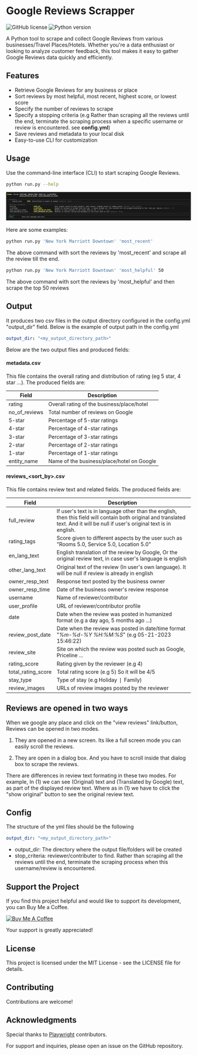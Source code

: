 # Google Reviews Scrapper

![GitHub license](https://img.shields.io/github/license/sudoknight/google-reviews-scraper)
![Python version](https://img.shields.io/badge/python-3.7%2B-blue)

A Python tool to scrape and collect Google Reviews from various businesses/Travel Places/Hotels. Whether you're a data enthusiast or looking to analyze customer feedback, this tool makes it easy to gather Google Reviews data quickly and efficiently.

## Features

- Retrieve Google Reviews for any business or place
- Sort reviews by most helpful, most recent, highest score, or lowest score
- Specify the number of reviews to scrape
- Specify a stopping criteria (e.g Rather than scraping all the reviews until the end, terminate the scraping process when a specific username or review is encountered. see **config.yml**)
- Save reviews and metadata to your local disk
- Easy-to-use CLI for customization

## Usage

Use the command-line interface (CLI) to start scraping Google Reviews. 

```bash
python run.py --help
```

![Usage](misc/usage.jpg)

Here are some examples:


```bash
python run.py 'New York Marriott Downtown' 'most_recent'
```
The above command with sort the reviews by 'most_recent' and scrape all the review till the end.

```bash
python run.py 'New York Marriott Downtown' 'most_helpful' 50
```
The above command with sort the reviews by 'most_helpful' and then scrape the top 50 reviews


## Output
It produces two csv files in the output directory configured in the config.yml "output_dir" field. Below is the example of output path in the config.yml

```yml
output_dir: "<my_output_directory_path>"
```

Below are the two output files and produced fields:

#### metadata.csv
This file contains the overall rating and distribution of rating (eg 5 star, 4 star ...). The produced fields are:


| Field         | Description                                                |
|---------------|------------------------------------------------------------|
| rating        | Overall rating of the business/place/hotel                |
| no_of_reviews | Total number of reviews on Google                         |
| 5-star        | Percentage of 5-star ratings                              |
| 4-star        | Percentage of 4-star ratings                              |
| 3-star        | Percentage of 3-star ratings                              |
| 2-star        | Percentage of 2-star ratings                              |
| 1-star        | Percentage of 1-star ratings                              |
| entity_name   | Name of the business/place/hotel on Google                |


#### reviews_<sort_by>.csv
This file contains review text and related fields. The produced fields are:

| Field             | Description                                                         |
| ----------------- | ------------------------------------------------------------------- |
| full_review       | If user's text is in language other than the english, then this field will contain both original and translated text. And it will be null if user's original text is in english.|
| rating_tags       | Score given to different aspects by the user such as "Rooms 5.0, Service 5.0, Location 5.0" |
| en_lang_text      | English translation of the review by Google, Or the original review text, in case user's language is english |
| other_lang_text   | Original text of the review (In user's own language). It will be null if review is already in english |
| owner_resp_text   | Response text posted by the business owner |
| owner_resp_time   | Date of the business owner's review response |
| username          | Name of reviewer/contributor |
| user_profile      | URL of reviewer/contributor profile |
| date              | Date when the review was posted in humanized format (e.g a day ago, 5 months ago ...) |
| review_post_date             | Date when the review was posted in date/time format "*%m-%d-%Y %H:%M:%S*" (e.g 05-21-2023 15:46:22) |
| review_site       | Site on which the review was posted such as Google, Priceline ... |
| rating_score      | Rating given by the reviewer (e.g 4) |
| total_rating_score| Total rating score (e.g 5) So it will be 4/5 |
| stay_type         | Type of stay (e.g Holiday ❘ Family) |
| review_images     | URLs of review images posted by the reviewer |


## Reviews are opened in two ways
When we google any place and click on the "view reviews" link/button, Reviews can be opened in two modes.
1. They are opened in a new screen. Its like a full screen mode you can easily scroll the reviews. 

2. They are open in a dialog box. And you have to scroll inside that dialog box to scrape the reviews.

There are differences in review text formating in these two modes. For example, In (1) we can see (Original) text and (Translated by Google) text, as part of the displayed review text. Where as in (1) we have to click the "show original" button to see the original review text.


## Config
The structure of the yml files should be the following

```yml
output_dir: "<my_output_directory_path>"

```
- output_dir: The directory where the output file/folders will be created
- stop_criteria: reviewer/contributer to find. Rather than scraping all the reviews until the end, terminate the scraping process when this username/review is encountered.


## Support the Project

If you find this project helpful and would like to support its development, you can Buy Me a Coffee.

<a href="https://www.buymeacoffee.com/hassanbest01" target="_blank"><img src="https://cdn.buymeacoffee.com/buttons/v2/default-violet.png" alt="Buy Me A Coffee" style="height: 60px !important;width: 217px !important;" ></a>

Your support is greatly appreciated!

## License
This project is licensed under the MIT License - see the LICENSE file for details.

## Contributing
Contributions are welcome! 

## Acknowledgments

Special thanks to [Playwright](https://github.com/microsoft/playwright-python) contributors.

For support and inquiries, please open an issue on the GitHub repository.
